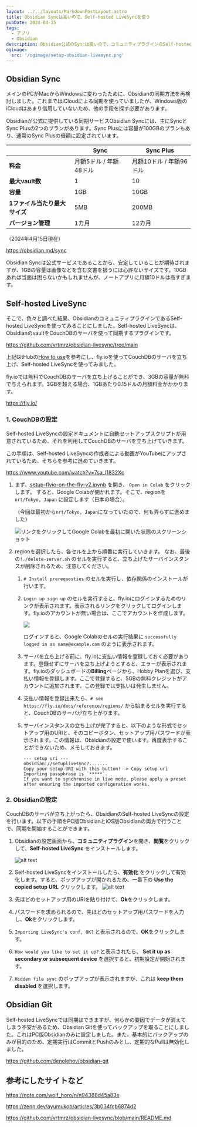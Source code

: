 ```yaml
---
layout: ../../layouts/MarkdownPostLayout.astro
title: Obsidian Syncは高いので、Self-hosted LiveSyncを使う
pubDate: 2024-04-15
tags:
  - アプリ
  - Obsidian
description: Obsidian公式のSyncは高いので、コミュニティプラグインのSelf-hosted LiveSyncを使って同期、Obsidian Gitでバックアップするようにしてみました。
ogimage:
  src: '/ogimage/setup-obsidian-livesync.png'
---
```


## Obsidian Sync

メインのPCがMacからWindowsに変わったために、Obsidianの同期方法を再検討しました。これまではiCloudによる同期を使っていましたが、Windows版のiCloudはあまり信用していないため、他の手段を探す必要があります。

Obsidianが公式に提供している同期サービスObsidian Syncには、主にSyncとSync Plusの2つのプランがあります。Sync Plusには容量が100GBのプランもあり、通常のSync Plusの倍額に設定されています。

|                               | Sync                   | Sync Plus               |
| ----------------------------- | ---------------------- | ----------------------- |
| **料金**                      | 月額5ドル / 年額48ドル | 月額10ドル / 年額96ドル |
| **最大vault数**               | 1                      | 10                      |
| **容量**                      | 1GB                    | 10GB                    |
| **1ファイル当たり最大サイズ** | 5MB                    | 200MB                   |
| **バージョン管理**            | 1カ月                  | 12カ月                  |

<p class="text-right">（2024年4月15日現在）</p>

https://obsidian.md/sync

Obsidian Syncは公式サービスであることから、安定していることが期待されますが、1GBの容量は画像などを含む文書を扱うには心許ないサイズです。10GBあれば当面は困らないかもしれませんが、ノートアプリに月額10ドルは高すぎます。

## Self-hosted LiveSync

そこで、色々と調べた結果、ObsidianのコミュニティプラグインであるSelf-hosted LiveSyncを使ってみることにしました。Self-hosted LiveSyncは、ObsidianのvaultをCouchDBのサーバを使って同期するプラグインです。

https://github.com/vrtmrz/obsidian-livesync/tree/main

上記GitHubの[How to use](https://github.com/vrtmrz/obsidian-livesync/tree/main?tab=readme-ov-file#how-to-use)を参考にし、fly.ioを使ってCouchDBのサーバを立ち上げ、Self-hosted LiveSyncを使ってみました。

fly.ioでは無料でCouchDBのサーバを立ち上げることができ、3GBの容量が無料で与えられます。3GBを超える場合、1GBあたり0.15ドルの月額料金がかかります。

https://fly.io/

### 1. CouchDBの設定

Self-hosted LiveSyncの設定ドキュメントに自動セットアップスクリプトが用意されているため、それを利用してCouchDBのサーバを立ち上げていきます。

この手順は、Self-hosted LiveSyncの作成者による動画がYouTubeにアップされているため、そちらを参考に進めていきます。

https://www.youtube.com/watch?v=7sa_I1832Xc

1. まず、[setup-flyio-on-the-fly-v2.ipynb](https://github.com/vrtmrz/obsidian-livesync/blob/main/setup-flyio-on-the-fly-v2.ipynb) を開き、 `Open in Colab` をクリックします。
   すると、Google Colabが開かれます。そこで、regionを `nrt/Tokyo, Japan` に設定します（日本の場合）。

   （今回は最初から`nrt/Tokyo, Japan`になっていたので、何も弄らずに進めました）

   ![リンクをクリックしてGoogle Colabを最初に開いた状態のスクリーンショット](./images/_colab.research.google.com_gist_vrtmrz_9402b101746e08e969b1a4f5f0deb465_setup-flyio-on-the-fly-v2.ipynb.png)

2. regionを選択したら、各セルを上から順番に実行していきます。
   なお、最後の`!./delete-server.sh` のセルを実行すると、立ち上げたサーバインスタンスが削除されるため、注意してください。

   1. `# Install prerequesties` のセルを実行し、依存関係のインストールが行います。
   2. `Login up sign up` のセルを実行すると、fly.ioにログインするためのリンクが表示されます。表示されるリンクをクリックしてログインします。fly.ioのアカウントが無い場合は、ここでアカウントを作成します。

      ![](./images/_fly.io_app_sign-up.png)

      ログインすると、Google Colabのセルの実行結果に `successfully logged in as name@example.com` のように表示されます。

   3. サーバを立ち上げる前に、fly.ioに支払い情報を登録しておく必要があります。登録せずにサーバを立ち上げようとすると、エラーが表示されます。fly.ioのダッシュボードの**Billing**ページから、Hobby Planを選び、支払い情報を登録します。ここで登録すると、5GBの無料クレジットがアカウントに追加されます。この登録では支払いは発生しません。
   4. 支払い情報を登録出来たら、`# see https://fly.io/docs/reference/regions/` から始まるセルを実行すると、CouchDBのサーバが立ち上がります。
   5. サーバインスタンスの立ち上げが完了すると、以下のような形式でセットアップ用のURIと、そのコピーボタン、セットアップ用パスワードが表示されます。この情報は、Obsidianの設定で使います。再度表示することができないため、メモしておきます。

      ```plaintext
      --- setup uri ---
      obsidian://setuplivesync?.......
      Copy your setup-URI with this button! -> Copy setup uri
      Importing passphrase is `*****`.
      If you want to synchronise in live mode, please apply a preset after ensuring the imported configuration works.
      ```

### 2. Obsidianの設定

CouchDBのサーバが立ち上がったら、ObsidianのSelf-hosted LiveSyncの設定を行います。以下の手順をPC版ObsidianとiOS版Obsidianの両方で行うことで、同期を開始することができます。

1. Obsidianの設定画面から、**コミュニティプラグイン**を開き、**閲覧**をクリックして、**Self-hosted LiveSync** をインストールします。

   ![alt text](./images/_obsidian-plugin-livesync-install.png)

2. Self-hosted LiveSyncをインストールしたら、**有効化** をクリックして有効化します。すると、ポップアップが開かれるため、一番下の **Use the copied setup URL** クリックします。
   ![alt text](./images/_obsidian-plugin-livesync-setup.png)
3. 先ほどのセットアップ用のURIを貼り付けて、**Ok**をクリックします。
4. パスワードを求められるので、先ほどのセットアップ用パスワードを入力し、**Ok**をクリックします。
5. `Importing LiveSync's conf, OK?` と表示されるので、**OK**をクリックします。
6. `How would you like to set it up?` と表示されたら、 **Set it up as secondary or subsequent device** を選択すると、初期設定が開始されます。
7. `Hidden file sync` のポップアップが表示されますが、これは **keep them disabled** を選択します。

## Obsidian Git

Self-hosted LiveSyncでは同期はできますが、何らかの要因でデータが消えてしまう不安があるため、Obsidian Gitを使ってバックアップを取ることにしました。これはPC版Obsidianのみに設定しました。また、基本的にバックアップのみが目的のため、定期実行はCommitとPushのみとし、定期的なPullは無効化しました。

https://github.com/denolehov/obsidian-git

## 参考にしたサイトなど

https://note.com/wolf_horo/n/n94388d45a83e

https://zenn.dev/ayumukob/articles/3b034fcb6874d2

https://github.com/vrtmrz/obsidian-livesync/blob/main/README.md
